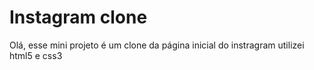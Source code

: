 # Instagram clone
Olá, 
esse mini projeto é um clone da página inicial do instragram
utilizei html5 e css3
